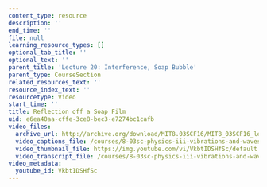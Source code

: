 ```yaml
---
content_type: resource
description: ''
end_time: ''
file: null
learning_resource_types: []
optional_tab_title: ''
optional_text: ''
parent_title: 'Lecture 20: Interference, Soap Bubble'
parent_type: CourseSection
related_resources_text: ''
resource_index_text: ''
resourcetype: Video
start_time: ''
title: Reflection off a Soap Film
uid: e6ea40aa-cffe-3ce8-bec3-e7274bc1cafb
video_files:
  archive_url: http://archive.org/download/MIT8.03SCF16/MIT8_03SCF16_lec20_300k.mp4
  video_captions_file: /courses/8-03sc-physics-iii-vibrations-and-waves-fall-2016/8c5c14a231475515b281685e43fc2a45_VkbtIDSHfSc.vtt
  video_thumbnail_file: https://img.youtube.com/vi/VkbtIDSHfSc/default.jpg
  video_transcript_file: /courses/8-03sc-physics-iii-vibrations-and-waves-fall-2016/4d31724b37cb5c7ba860cfbececf199d_VkbtIDSHfSc.pdf
video_metadata:
  youtube_id: VkbtIDSHfSc
---
```

